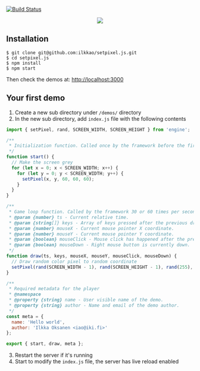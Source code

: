 [![Build Status](https://travis-ci.org/ilkkao/setpixel.js.svg?branch=master)](https://travis-ci.org/ilkkao/setpixel.js)

<p align="center">
  <img src="https://user-images.githubusercontent.com/474587/37556825-9f2c5908-29fb-11e8-98cb-56be5f4670f7.png">
</p>

## Installation

```
$ git clone git@github.com:ilkkao/setpixel.js.git
$ cd setpixel.js
$ npm install
$ npm start
```

Then check the demos at: [http://localhost:3000](http://localhost:3000)

## Your first demo

1. Create a new sub directory under `/demos/` directory
2. In the new sub directory, add `index.js` file with the following contents

```javascript
import { setPixel, rand, SCREEN_WIDTH, SCREEN_HEIGHT } from 'engine';

/**
 * Initialization function. Called once by the framework before the first draw() call.
 */
function start() {
  // Make the screen grey
  for (let x = 0; x < SCREEN_WIDTH; x++) {
    for (let y = 0; y < SCREEN_WIDTH; y++) {
      setPixel(x, y, 60, 60, 60);
    }
  }
}

/**
 * Game loop function. Called by the framework 30 or 60 times per second when the demo is running.
 * @param {number} ts - Current relative time.
 * @param {string[]} keys - Array of keys pressed after the previous draw() call.
 * @param {number} mouseX - Current mouse pointer X coordinate.
 * @param {number} mouseY - Current mouse pointer Y coordinate.
 * @param {boolean} mouseClick - Mouse click has happened after the previous draw() call.
 * @param {boolean} mouseDown - Right mouse button is currently down.
 */
function draw(ts, keys, mouseX, mouseY, mouseClick, mouseDown) {
  // Draw random color pixel to random coordinate
  setPixel(rand(SCREEN_WIDTH - 1), rand(SCREEN_HEIGHT - 1), rand(255), rand(255), rand(255));
}

/**
 * Required metadata for the player
 * @namespace
 * @property {string} name - User visible name of the demo.
 * @property {string} author - Name and email of the demo author.
 */
const meta = {
  name: 'Hello world',
  author: 'Ilkka Oksanen <iao@iki.fi>'
};

export { start, draw, meta };
```

3. Restart the server if it's running
4. Start to modify the `index.js` file, the server has live reload enabled
